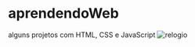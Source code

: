 # aprendendoWeb
alguns projetos com HTML, CSS e JavaScript
![relogio](https://user-images.githubusercontent.com/36389555/184239773-a5ba7d86-9743-4ab9-990e-425adbf08a26.gif)

